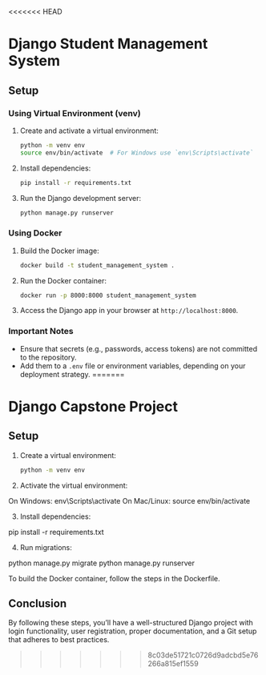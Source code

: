 <<<<<<< HEAD
# Django Student Management System

## Setup

### Using Virtual Environment (venv)

1. Create and activate a virtual environment:
    ```bash
    python -m venv env
    source env/bin/activate  # For Windows use `env\Scripts\activate`
    ```

2. Install dependencies:
    ```bash
    pip install -r requirements.txt
    ```

3. Run the Django development server:
    ```bash
    python manage.py runserver
    ```

### Using Docker

1. Build the Docker image:
    ```bash
    docker build -t student_management_system .
    ```

2. Run the Docker container:
    ```bash
    docker run -p 8000:8000 student_management_system
    ```

3. Access the Django app in your browser at `http://localhost:8000`.

### Important Notes

- Ensure that secrets (e.g., passwords, access tokens) are not committed to the repository.
- Add them to a `.env` file or environment variables, depending on your deployment strategy.
=======
# Django Capstone Project

## Setup

1. Create a virtual environment:
   ```bash
   python -m venv env

2. Activate the virtual environment:

On Windows: env\Scripts\activate
On Mac/Linux: source env/bin/activate

3. Install dependencies:

pip install -r requirements.txt

4. Run migrations:

python manage.py migrate
python manage.py runserver

To build the Docker container, follow the steps in the Dockerfile.

## Conclusion
By following these steps, you’ll have a well-structured Django project with login functionality, user registration, proper documentation, and a Git setup that adheres to best practices.
>>>>>>> 8c03de51721c0726d9adcbd5e76266a815ef1559
